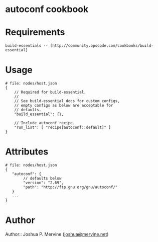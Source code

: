 # autoconf cookbook

# Requirements

    build-essentials -- [http://community.opscode.com/cookbooks/build-essential]

# Usage

    # file: nodes/host.json
    {
        // Required for build-essential.
        //
        // See build-essential docs for custom configs,
        // empty configs as below are acceptable for
        // defaults.
        "build_essential": {},

        // Include autoconf recipe.
        "run_list": [ "recipe[autoconf::default]" ]
    }

# Attributes

    # file: nodes/host.json
    {
       "autoconf": {
            // defaults below
            "version": "2.69",
            "path": "http://ftp.gnu.org/gnu/autoconf/"
       }
       ...
    }


# Author

Author:: Joshua P. Mervine (<joshua@mervine.net>)
